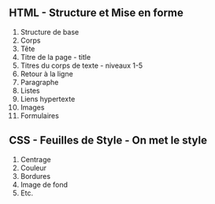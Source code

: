 ## HTML - Structure et Mise en forme

1. Structure de base
2. Corps
3. Tête
4. Titre de la page - title
5. Titres du corps de texte - niveaux 1-5 
6. Retour à la ligne
7. Paragraphe
8. Listes
9. Liens hypertexte
10. Images
11. Formulaires

##  CSS - Feuilles de Style - On met le style

1. Centrage
2. Couleur
3. Bordures
4. Image de fond
5. Etc.